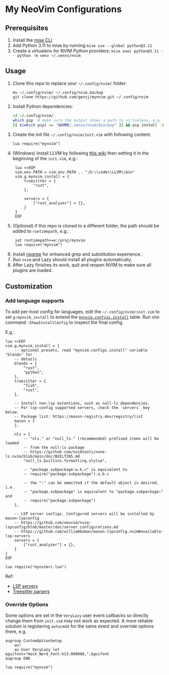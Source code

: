# My NeoVim Configurations

## Prerequisites

1. Install the [mise CLI](https://mise.jdx.dev/getting-started.html#_1-install-mise-cli)
1. Add Python 3.11 to mise by running `mise use --global python@3.11`
1. Create a virtualenv for NVIM Python providers: `mise exec python@3.11 -- python -m venv ~/.venvs/nvim`


## Usage

1. Clone this repo to replace your `~/.config/nvim/` folder:
    ```shell
    mv ~/.config/nvim/ ~/.config/nvim.backup
    git clone https://github.com/genzj/mynvim.git ~/.config/nvim
    ```
1. Install Python dependencies:
    ```sh
    cd ~/.config/nvim/
    which pip  # make sure the output shows a path to virtualenv, e.g. ~/.venvs/nvim/bin/pip
    [[ $(which pip) == "$HOME/.venvs/nvim/bin/pip" ]] && pip install -U -r requirements.txt
    ```
1. Create the init file `~/.config/nvim/init.vim` with following content:
    ```vimscript
    lua require("mynvim")
    ```
1. (Windows) Install LLVM by following [this
   wiki](https://github.com/nvim-treesitter/nvim-treesitter/wiki/Windows-support#llvm-clang)
   then setting it in the beginning of the `init.vim`, e.g.:
   ```vimscript
    lua <<EOF
    vim.env.PATH = vim.env.PATH .. ";D:\\code\\LLVM\\bin"
    vim.g.mynvim_install = {
        treesitter = {
            "rust",
        },

        servers = {
            ["rust_analyzer"] = {},
        }
    }
    EOF
   ```
1. (Optional) if this repo is cloned to a different folder, the path should be
   added to `runtimepath`, e.g.:
   ```vimscript
    set runtimepath+=e:/proj/mynvim
    lua require("mynvim")
   ```
1. Install
    [ripgrep](https://github.com/BurntSushi/ripgrep?tab=readme-ov-file#installation)
    for enhanced grep and substitution experience.
1. Run `nvim` and Lazy should install all plugins automatically.
1. After Lazy finishes its work, quit and reopen NVIM to make sure all plugins are loaded.

## Customization

### Add language supports

To add per-host config for languages, edit the `~/.config/nvim/init.vim` to set
`g:mynvim_install` to extend the
[`mynvim.configs.install`](https://github.com/genzj/mynvim/blob/main/lua/mynvim/configs/install.lua)
table. Run vim command `:ShowInstallConfig` to inspect the final config.

E.g.:

```vimscript
lua <<EOF
vim.g.mynvim_install = {
    -- optional presets, read "mynvim.configs.install" variable "blends" for
    -- details
    blends = {
        "rust",
        "python",
    },
    treesitter = {
        "fish",
        "rust",
    },

    -- Install non-lsp extentions, such as null-ls dependencies.
    -- For lsp-config supported servers, check the `servers` key below.
    -- Package list: https://mason-registry.dev/registry/list
    mason = {
    },

    nls = {
        -- "nls." or "null_ls." (recommended) prefixed items will be loaded
        -- from the null-ls package
        -- https://github.com/nvimtools/none-ls.nvim/blob/main/doc/BUILTINS.md
        "null_ls.builtins.formatting.stylua",

        -- "package.subpackage:a.b.c" is equivalent to
        -- require("package.subpackage").a.b.c

        -- the ":" can be ommitted if the default object is desired, i.e.
        -- "package.subpackage" is equivalent to "package.subpackage:" and
        -- require("package.subpackage")
    },

    -- LSP server configs. Configured servers will be installed by mason-lspconfig
    -- https://github.com/neovim/nvim-lspconfig/blob/master/doc/server_configurations.md
    -- https://github.com/williamboman/mason-lspconfig.nvim#available-lsp-servers
    servers = {
        ["rust_analyzer"] = {},
    }
}
EOF

lua require("mynvimrc.lua")
```

Ref:

- [LSP servers](https://github.com/neovim/nvim-lspconfig/blob/master/doc/server_configurations.md)
- [Treesitter parsers](https://github.com/nvim-treesitter/nvim-treesitter#supported-languages)

### Override Options

Some options are set in the `VeryLazy` user event callbacks so directly change
them from `init.vim` may not work as expected. A more reliable solution is
registering `autocmd`s for the same event and override options there, e.g.

```vimscript
augroup CustomOptionSetup
    au!
    au User VeryLazy let &guifont="Hack_Nerd_Font:h13.000000,".&guifont
augroup END

lua require("mynvim")
```


